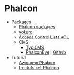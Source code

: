 # Phalcon
* Packages
    - [Phalcon packages](https://goo.gl/2RBTw9)
    - [vokuro](http://goo.gl/iSyAtT)
    - [Access Control Lists ACL](http://goo.gl/HpIh97)
    - CMS
        - [TypiCMS](http://goo.gl/QvR7vJ)
        - [PhalconEye](http://phalconeye.com/) | [Github](http://goo.gl/EWiS8n)
* Tutorial
    - [Awesome Phalcon](https://goo.gl/Iiyr7Q)
    - [freetuts.net Phalcon](http://goo.gl/UNuwvU)
